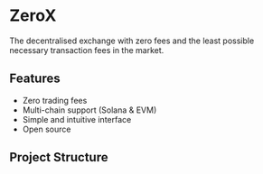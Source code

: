 # ZeroX
The decentralised exchange with zero fees and the least possible necessary transaction fees in the market.

## Features

- Zero trading fees
- Multi-chain support (Solana & EVM)
- Simple and intuitive interface
- Open source

## Project Structure
